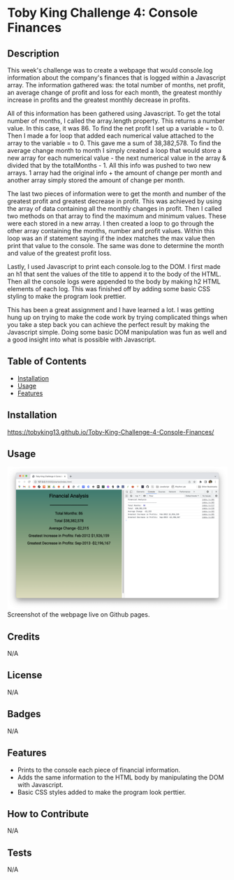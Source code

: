 # Toby King Challenge 4: Console Finances

## Description

This week's challenge was to create a webpage that would console.log information about the company's finances that is logged within a Javascript array. The information gathered was: the total number of months, net profit, an average change of profit and loss for each month, the greatest monthly increase in profits and the greatest monthly decrease in profits. 

All of this information has been gathered using Javascript. To get the total number of months, I called the array.length property. This returns a number value. In this case, it was 86. To find the net profit I set up a variable = to 0. Then I made a for loop that added each numerical value attached to the array to the variable = to 0. This gave me a sum of 38,382,578. To find the average change month to month I simply created a loop that would store a new array for each numerical value - the next numerical value in the array & divided that by the totalMonths - 1. All this info was pushed to two new arrays. 1 array had the original info + the amount of change per month and another array simply stored the amount of change per month.

The last two pieces of information were to get the month and number of the greatest profit and greatest decrease in profit. This was achieved by using the array of data containing all the monthly changes in profit. Then I called two methods on that array to find the maximum and minimum values. These were each stored in a new array. I then created a loop to go through the other array containing the months, number and profit values. Within this loop was an if statement saying if the index matches the max value then print that value to the console. The same was done to determine the month and value of the greatest profit loss. 

Lastly, I used Javascript to print each console.log to the DOM. I first made an h1 that sent the values of the title to append it to the body of the HTML. Then all the console logs were appended to the body by making h2 HTML elements of each log. This was finished off by adding some basic CSS styling to make the program look prettier.

This has been a great assignment and I have learned a lot. I was getting hung up on trying to make the code work by trying complicated things when you take a step back you can achieve the perfect result by making the Javascript simple. Doing some basic DOM manipulation was fun as well and a good insight into what is possible with Javascript.

## Table of Contents

- [Installation](#installation)
- [Usage](#usage)
- [Features](#features)

## Installation

https://tobyking13.github.io/Toby-King-Challenge-4-Console-Finances/

## Usage

![Toby King Portfolio](./images/finance-console-screenshot.png "Toby King Portfolio" )
Screenshot of the webpage live on Github pages.

## Credits

N/A

## License

N/A

## Badges

N/A

## Features

* Prints to the console each piece of financial information.
* Adds the same information to the HTML body by manipulating the DOM with Javascript.
* Basic CSS styles added to make the program look perttier.

## How to Contribute

N/A

## Tests

N/A
